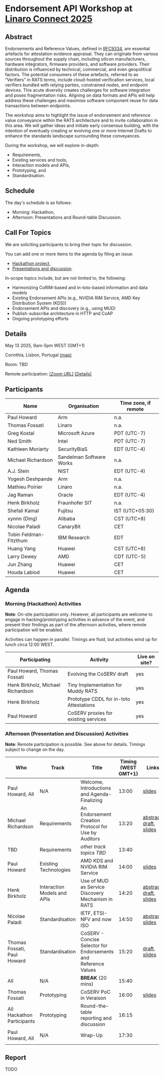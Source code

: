 # Endorsement API Workshop at [Linaro Connect 2025](https://www.linaro.org/connect)

## Abstract

Endorsements and Reference Values, defined in [RFC9334](https://www.ietf.org/rfc/rfc9334.html), are essential artefacts for attestation evidence appraisal.
They can originate from various sources throughout the supply chain, including silicon manufacturers, hardware integrators, firmware providers, and software providers.
Their distribution is influenced by technical, commercial, and even geopolitical factors.
The potential consumers of these artefacts, referred to as “Verifiers” in RATS terms, include cloud-hosted verification services, local verifiers bundled with relying parties, constrained nodes, and endpoint devices.
This acute diversity creates challenges for software integration and poses fragmentation risks.
Aligning on data formats and APIs will help address these challenges and maximise software component reuse for data transactions between endpoints.

The workshop aims to highlight the issue of endorsement and reference value conveyance within the RATS architecture and to invite collaboration in this area.
We will gather ideas and initiate early consensus building, with the intention of eventually creating or evolving one or more Internet Drafts to enhance the standards landscape surrounding these conveyances.

During the workshop, we will explore in-depth:
* Requirements,
* Existing services and tools,
* Interaction models and APIs,
* Prototyping, and
* Standardisation.

## Schedule

The day's schedule is as follows:
* Morning: Hackathon,
* Afternoon: Presentations and Round-table Discussion.

## Call For Topics

We are soliciting participants to bring their topic for discussion.

You can add one or more items to the agenda by filing an issue:
* [Hackathon project](https://github.com/rats-endorsements-distribution/linaro-connect-25/issues/new?template=hackathon-item.md),
* [Presentations and discussion](https://github.com/rats-endorsements-distribution/linaro-connect-25/issues/new?template=agenda-item.md).

In-scope topics include, but are not limited to, the following:

* Harmonizing CoRIM-based and in-toto-based information and data models
* Existing Endorsement APIs (e.g., NVIDIA RIM Service, AMD Key Distribution System (KDS))
* Endorsement APIs and discovery (e.g., using MUD)
* Publish-subscribe architecture in HTTP and CoAP
* Ongoing prototyping efforts

## Details

May 13 2025, 9am-5pm WEST (GMT+1)

Corinthia, Lisbon, Portugal [(map)](https://www.openstreetmap.org/way/101941942#map=19/38.738712/-9.166492)

Room: TBD

Remote participation: [[Zoom URL]](https://linaro-org.zoom.us/j/92068141447) [[Details]](remote-participation.md)

## Participants

| Name | Organisation | Time zone, if remote |
|--|--|--|
| Paul Howard | Arm | n.a. |
| Thomas Fossati | Linaro | n.a. |
| Greg Kostal | Microsoft Azure | PDT (UTC-7) |
| Ned Smith | Intel | PDT (UTC-7) |
| Kathleen Moriarty | SecurityBiaS | EDT (UTC-4) |
| Michael Richardson | Sandelman Software Works | n.a. |
| A.J. Stein | NIST | EDT (UTC-4) |
| Yogesh Deshpande | Arm | n.a. |
| Mathieu Poirier | Linaro | n.a. |
| Jag Raman | Oracle | EDT (UTC-4) |
| Henk Birkholz | Fraunhofer SIT | n.a. |
| Shefali Kamal | Fujitsu | IST (UTC+05:30) |
| xynnn (Ding) | Alibaba | CST (UTC+8) |
| Nicolae Paladi | CanaryBit | CET |
| Tobin Feldman-Fitzthum | IBM Research | EDT |
| Huang Yang | Huawei | CST (UTC+8) |
| Larry Dewey | AMD | CDT (UTC-5) |
| Jun Zhang | Huawei | CET |
| Houda Labiod | Huawei | CET |


## Agenda

### Morning (Hackathon) Activities

**Note**: On-site participation only.
However, all participants are welcome to engage in hacking/prototyping activities in advance of the event, and present their findings as part of the afternoon activities, where remote participation will be enabled.

Activities can happen in parallel.
Timings are fluid, but activities wind up for lunch circa 12:00 WEST.

| Participating | Activity | Live on site?
|--|--|--|
| Paul Howard, Thomas Fossati | Evolving the CoSERV draft | yes
| Henk Birkholz, Michael Richardson | Tiny Implementation for Muddy RATS | yes
| Henk Birkholz | Prototype CDDL for in-toto Attestations | yes
| Paul Howard | CoSERV proxies for existing services | yes


### Afternoon (Presentation and Discussion) Activities

**Note**: Remote participation is possible.
See above for details.
Timings subject to change on the day.

| Who | Track | Title | Timing (WEST GMT+1) | Links
|--|--|--|--|--|
| Paul Howard, All | N/A | Welcome, Introductions and Agenda-Finalizing | 13:00 | [slides](materials/introduction/intro-v1.pdf)
| Michael Richardson | Requirements | An Endorsement Creation Protocol for Use by Auditors | 13:20 | [abstract](https://github.com/rats-endorsements-distribution/linaro-connect-25/issues/1), [draft](https://github.com/mcr/pop-endorsement/blob/main/pop-endorsement.mkd), [slides](materials/proof-of-presence/2025may13-endorsement-workshop.pdf)
| TBD | Requirements | _other track topics TBD_ | 13:40
| Paul Howard | Existing Technologies | AMD KDS and NVIDIA RIM Service | 14:00 | [slides](materials/existing-technologies/existing-technologies-v1.pdf)
| Henk Birkholz | Interaction Models and APIs | Use of MUD as Service Discovery Mechanism in RATS | 14:20 | [abstract](https://github.com/rats-endorsements-distribution/linaro-connect-25/issues/8), [draft](https://datatracker.ietf.org/doc/draft-birkholz-rats-mud/), [slides](materials/muddy-rats/muddy-rats.pdf)
| Nicolae Paladi | Standardisation | IETF, ETSI-NFV and now ISO | 14:50 | [abstract](https://github.com/rats-endorsements-distribution/linaro-connect-25/issues/7), [slides](materials/standardisation-zoo/standardisation-zoo.pdf)
| Thomas Fossati, Paul Howard | Standardisation | CoSERV - Concise Selector for Endorsements and Reference Values | 15:20 | [draft](https://datatracker.ietf.org/doc/draft-howard-rats-coserv/), [slides](materials/coserv-std/coserv-std-v1.pdf)
| All | N/A | **BREAK** (20 mins) | 15:40
| Thomas Fossati | Prototyping | CoSERV PoC in Veraison | 16:00 | [slides](materials/coserv-poc/coserv-poc-v1.pdf)
| All Hackathon Participants | Prototyping | Round-the-table reporting and discussion | 16:15
| Paul Howard, All | N/A | Wrap-Up | 17:30
| | | | |

## Report

TODO
